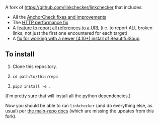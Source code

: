 A fork of https://github.com/linkchecker/linkchecker that includes:

* All the [AnchorCheck fixes and improvements](https://github.com/linkchecker/linkchecker/pull/648)
* The [HTTP performance fix](https://github.com/linkchecker/linkchecker/pull/658)
* A [feature to report all references to a URL](https://github.com/linkchecker/linkchecker/pull/663) (i.e. to report ALL broken links, not just the first one encountered for each target)
* A [fix for working with a newer (4.10+) install of BeautifulSoup](https://github.com/pacenathan/linkchecker/commit/136104ce62af0476f93e4acfb97d6cdffb8bfb01)

## To install

1. Clone this repository.

2. `cd path/to/this/repo`

3. `pip3 install -e .`

(I'm pretty sure that will install all the python dependencies.)

Now you should be able to run `linkchecker` (and do everything else, as usual) per [the main-repo docs](https://linkchecker.github.io/linkchecker/) (which are missing the updates from this fork).
